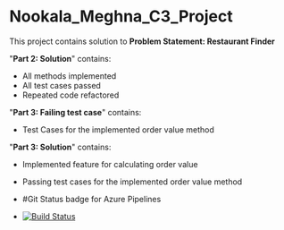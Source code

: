 # Nookala_Meghna_C3_Project 

This project contains solution to **Problem Statement: Restaurant Finder**

"**Part 2: Solution**" contains:
- All methods implemented
- All test cases passed
- Repeated code refactored

"**Part 3: Failing test case**" contains:
 - Test Cases for the implemented order value method
 
"**Part 3: Solution**" contains:
- Implemented feature for calculating order value
- Passing test cases for the implemented order value method

- #Git Status badge for Azure Pipelines
- [![Build Status](https://dev.azure.com/menook0957/Restaurant_Java/_apis/build/status%2Fmeghnanookala.Nookala_Meghna_C3_Project?branchName=main)](https://dev.azure.com/menook0957/Restaurant_Java/_build/latest?definitionId=10&branchName=main)

